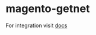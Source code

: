 # magento-getnet

For integration visit [docs](https://docs.getneteurope.com/PaymentPageSolutions_SP_Integration.html#PaymentPageSolutions_SP_Magento_Integration)
